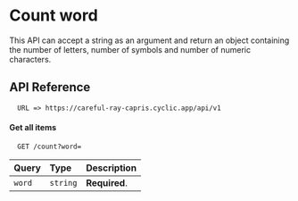
# Count word

This API can accept a string as an argument and return an object containing the number of letters, number of symbols and number of numeric characters.


## API Reference

```
  URL => https://careful-ray-capris.cyclic.app/api/v1
```


#### Get all items

```
  GET /count?word=
```

| Query | Type     | Description                |
| :-------- | :------- | :------------------------- |
| `word` | `string` | **Required**. |

